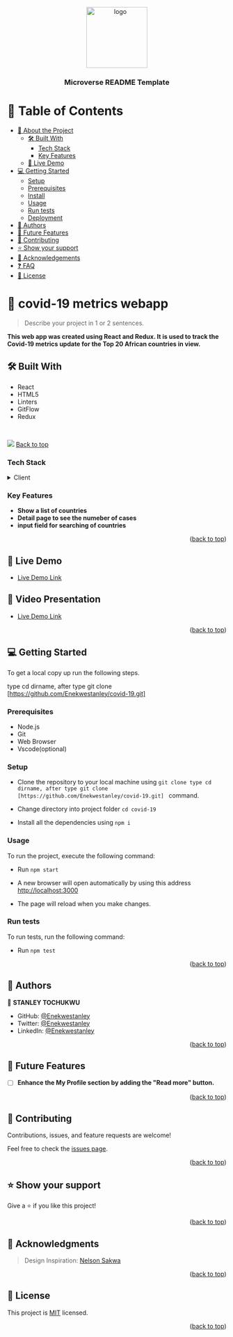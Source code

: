 <a name="readme-top"></a>

<div align="center">

  <img src="murple_logo.png" alt="logo" width="140"  height="auto" />
  <br/>

  <h3><b>Microverse README Template</b></h3>

</div>

# 📗 Table of Contents

- [📖 About the Project](#about-project)
  - [🛠 Built With](#built-with)
    - [Tech Stack](#tech-stack)
    - [Key Features](#key-features)
  - [🚀 Live Demo](#live-demo)
- [💻 Getting Started](#getting-started)
  - [Setup](#setup)
  - [Prerequisites](#prerequisites)
  - [Install](#install)
  - [Usage](#usage)
  - [Run tests](#run-tests)
  - [Deployment](#triangular_flag_on_post-deployment)
- [👥 Authors](#authors)
- [🔭 Future Features](#future-features)
- [🤝 Contributing](#contributing)
- [⭐️ Show your support](#support)
- [🙏 Acknowledgements](#acknowledgements)
- [❓ FAQ](#faq)
- [📝 License](#license)


# 📖 covid-19 metrics webapp <a name="about-project"></a>

> Describe your project in 1 or 2 sentences.

**This web app was created using React and Redux. It is used to track the Covid-19 metrics update for the Top 20 African countries in view.**
## 🛠 Built With <a name="built-with"></a>
- React
- HTML5
- Linters
- GitFlow
- Redux

</br>

![](src/assests/view.gif)
[Back to top](#readme-top)

### Tech Stack <a name="tech-stack"></a>


<details>
  <summary>Client</summary>
  <ul>
    <li><a href="https://reactjs.org/">React.js</a></li>
    <li><a href="https://react-redux.js.org/">React Redux</a></li>
    <li><a href="https://reactrouter.com/">React Router</a></li>
  </ul>
</details>


### Key Features <a name="key-features"></a>


- **Show a list of countries**
- **Detail page to see the numeber of cases**
- **input field for searching of countries**

<p align="right">(<a href="#readme-top">back to top</a>)</p>


## 🚀 Live Demo <a name="live-demo"></a>


- [Live Demo Link](https://covid-19-webb-app.netlify.app/)


## 🚀 Video Presentation <a name="live-demo"></a>


- [Live Demo Link](https://www.loom.com/share/1a25120c521241829f0fd1f35d22d950)

<p align="right">(<a href="#readme-top">back to top</a>)</p>

<!-- GETTING STARTED -->

## 💻 Getting Started <a name="getting-started"></a>

To get a local copy up run the following steps.

type cd dirname, after type git clone [https://github.com/Enekwestanley/covid-19.git]

### Prerequisites
- Node.js
- Git
- Web Browser
- Vscode(optional)

### Setup
  - Clone the repository to your local machine using `git clone type cd dirname, after type git clone [https://github.com/Enekwestanley/covid-19.git]
`  command.

  - Change directory into project folder `cd covid-19`

  - Install all the dependencies using `npm i`

### Usage

To run the project, execute the following command:
- Run `npm start`
  
- A new browser will open automatically by using this address [http://localhost:3000](https://stately-moonbeam-331ae3.netlify.app/#/) 
  
-  The page will reload when you make changes.

### Run tests

To run tests, run the following command:

- Run `npm test`


<p align="right">(<a href="#readme-top">back to top</a>)</p>

<!-- AUTHORS -->

## 👥 Authors <a name="authors"></a>

👤 **STANLEY TOCHUKWU**

- GitHub: [@Enekwestanley](https://github.com/Enekwestanley)
- Twitter: [@Enekwestanley](https://twitter.com/Tochukwu87)
- LinkedIn: [@Enekwestanley](https://www.linkedin.com/in/stanley-enekwe-285104230/)

<p align="right">(<a href="#readme-top">back to top</a>)</p>

<!-- FUTURE FEATURES -->

## 🔭 Future Features <a name="future-features"></a>


- [ ] **Enhance the My Profile section by adding the "Read more" button.**


<p align="right">(<a href="#readme-top">back to top</a>)</p>

<!-- CONTRIBUTING -->

## 🤝 Contributing <a name="contributing"></a>

Contributions, issues, and feature requests are welcome!

Feel free to check the [issues page](../../issues/).

<p align="right">(<a href="#readme-top">back to top</a>)</p>

<!-- SUPPORT -->

## ⭐️ Show your support <a name="support"></a>

Give a ⭐️ if you like this project!

<p align="right">(<a href="#readme-top">back to top</a>)</p>

<!-- ACKNOWLEDGEMENTS -->

## 🙏 Acknowledgments <a name="acknowledgements"></a>

 > Design Inspiration: [Nelson Sakwa](https://www.behance.net/sakwadesignstudio)

<p align="right">(<a href="#readme-top">back to top</a>)</p>

<!-- LICENSE -->

## 📝 License <a name="license"></a>

This project is [MIT](./LICENSE) licensed.


<p align="right">(<a href="#readme-top">back to top</a>)</p>
